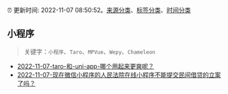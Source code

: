 :alarm_clock: 更新时间: 2022-11-07 08:50:52。[来源分类](../README.md)、[标签分类](../TAGS.md)、[时间分类](../TIMELINE.md)

## 小程序


> 关键字：`小程序`、`Taro`、`MPVue`、`Wepy`、`Chameleon`



- [2022-11-07-taro-和-uni-app-哪个用起来更爽呢？](https://www.v2ex.com/t/893360) 
- [2022-11-07-现在微信小程序的人民法院在线小程序不能提交民间借贷的立案了吗？](https://www.v2ex.com/t/893344) 